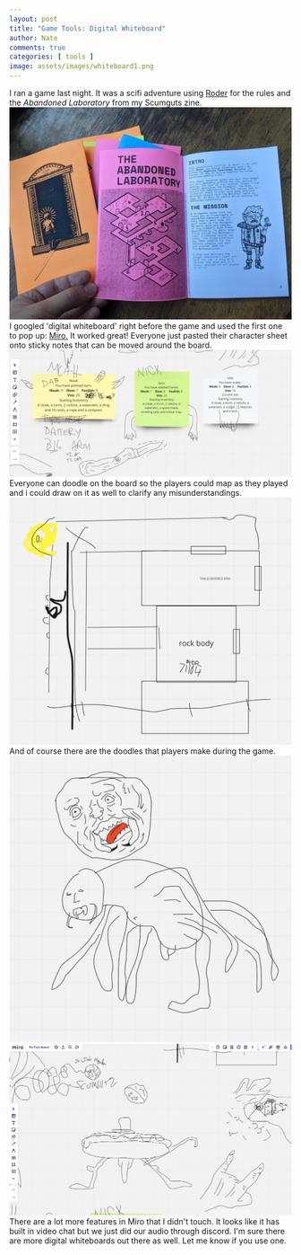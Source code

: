 ```yaml
---
layout: post
title: "Game Tools: Digital Whiteboard"
author: Nate
comments: true
categories: [ tools ]
image: assets/images/whiteboard1.png
---
```

I ran a game last night. It was a scifi adventure using [Roder](https://perchance.org/roder) for the rules and the *Abandoned Laboratory* from my Scumguts zine.
![Scumguts Zine](/assets/images/sgz.jpg)
I googled 'digital whiteboard' right before the game and used the first one to pop up: [Miro.](https://miro.com/) 
It worked great! Everyone just pasted their character sheet onto sticky notes that can be moved around the board. 
![Character Sticky Notes](/assets/images/whiteboard3.png)
Everyone can doodle on the board so the players could map as they played and i could draw on it as well to clarify any misunderstandings.
![Mapping](/assets/images/whiteboard2.png)
And of course there are the doodles that players make during the game.
![Doodles](/assets/images/whiteboard4.png)
![More Doodles](/assets/images/whiteboard5.png)
There are a lot more features in Miro that I didn't touch. It looks like it has built in video chat but we just did our audio through discord. I'm sure there are more digital whiteboards out there as well. Let me know if you use one.
